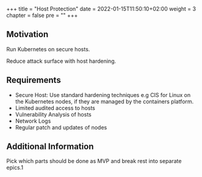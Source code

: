 +++
title = "Host Protection"
date = 2022-01-15T11:50:10+02:00
weight = 3
chapter = false
pre = "<b></b>"
+++

## Motivation
Run Kubernetes on secure hosts.

Reduce attack surface with host hardening.

## Requirements
* Secure Host: Use standard hardening techniques e.g CIS for Linux on the Kubernetes nodes, if they are managed by the containers platform.
* Limited audited access to hosts
* Vulnerability Analysis of hosts
* Network Logs
* Regular patch and updates of nodes

## Additional Information
Pick which parts should be done as MVP and break rest into separate epics.1




